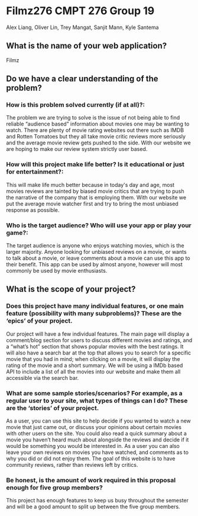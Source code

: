 # Filmz276 CMPT 276 Group 19 
Alex Liang, Oliver Lin, Trey Mangat, Sanjit Mann, Kyle Santema

## What is the name of your web application?
Filmz
 
## Do we have a clear understanding of the problem?
 
### How is this problem solved currently (if at all)?:
The problem we are trying to solve is the issue of not being able to find reliable “audience based” information about movies one may be wanting to watch. There are plenty of movie rating websites out there such as IMDB and Rotten Tomatoes but they all take movie critic reviews more seriously and the average movie review gets pushed to the side. With our website we are hoping to make our review system strictly user based.
### How will this project make life better? Is it educational or just for entertainment?:
This will make life much better because in today's day and age, most movies reviews are tainted by biased movie critics that are trying to push the narrative of the company that is employing them. With our website we put the average movie watcher first and try to bring the most unbiased response as possible. 
### Who is the target audience? Who will use your app or play your game?:
The target audience is anyone who enjoys watching movies, which is the larger majority. Anyone looking for unbiased reviews on a movie, or wants to talk about a movie, or leave comments about a movie can use this app to their benefit. This app can be used by almost anyone, however will most commonly be used by movie enthusiasts.
 
## What is the scope of your project?
 
### Does this project have many individual features, or one main feature (possibility with many subproblems)? These are the ‘epics’ of your project.
Our project will have a few individual features. The main page will display a comment/blog section for users to discuss different movies and ratings, and a “what’s hot” section that shows popular movies with the best ratings. It will also have a search bar at the top that allows you to search for a specific movie that you had in mind; when clicking on a movie, it will display the rating of the movie and a short summary. We will be using a IMDb based API to include a list of all the movies into our website and make them all accessible via the search bar.
 
### What are some sample stories/scenarios? For example, as a regular user to your site, what types of things can I do?  These are the ‘stories’ of your project.
As a user, you can use this site to help decide if you wanted to watch a new movie that just came out, or discuss your opinions about certain movies with other users on the site. You could also read a quick summary about a movie you haven’t heard much about alongside the reviews and decide if it would be something you would be interested in. As a user you can also leave your own reviews on movies you have watched, and comments as to why you did or did not enjoy them. The goal of this website is to have community reviews, rather than reviews left by critics.
 
### Be honest, is the amount of work required in this proposal enough for five group members?
This project has enough features to keep us busy throughout the semester and will be a good amount to split up between the five group members. 



